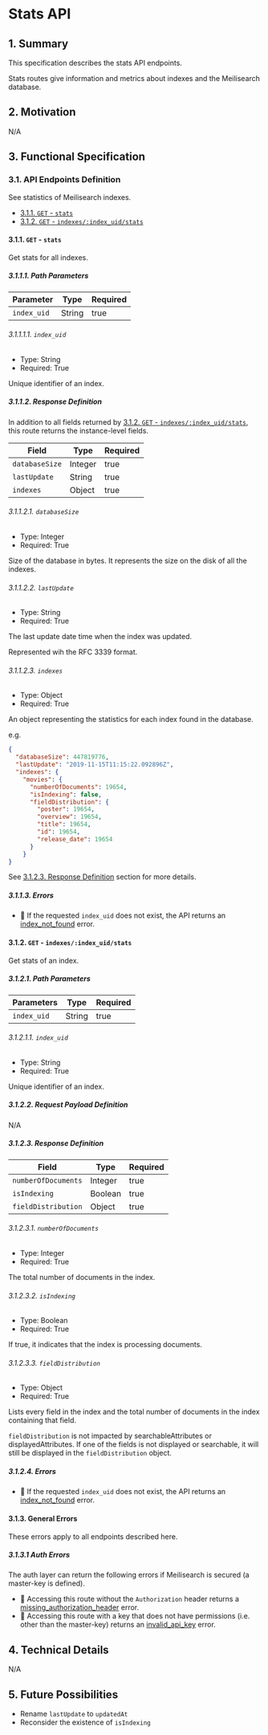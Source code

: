 # Stats API

## 1. Summary

This specification describes the stats API endpoints.

Stats routes give information and metrics about indexes and the Meilisearch database.

## 2. Motivation
N/A

## 3. Functional Specification

### 3.1. API Endpoints Definition

See statistics of Meilisearch indexes.

- [3.1.1. `GET` - `stats`](#311-get---stats)
- [3.1.2. `GET` - `indexes/:index_uid/stats`](#312-get---indexesindexuidstats)

#### 3.1.1. `GET` - `stats`

Get stats for all indexes.

##### 3.1.1.1. Path Parameters

| Parameter               | Type                     | Required |
|-------------------------|--------------------------|----------|
| `index_uid`             | String                   | true     |


###### 3.1.1.1.1. `index_uid`

- Type: String
- Required: True

Unique identifier of an index.

##### 3.1.1.2. Response Definition

In addition to all fields returned by [3.1.2. `GET` - `indexes/:index_uid/stats`](#312-get---indexesindexuidstats), this route returns the instance-level fields.

| Field                    | Type                     | Required |
|--------------------------|--------------------------|----------|
| `databaseSize`           | Integer                  | true     |
| `lastUpdate`             | String                   | true     |
| `indexes`                | Object                   | true     |

###### 3.1.1.2.1. `databaseSize`

- Type: Integer
- Required: True

Size of the database in bytes. It represents the size on the disk of all the indexes.

###### 3.1.1.2.2. `lastUpdate`

- Type: String
- Required: True

The last update date time when the index was updated.

Represented wih the RFC 3339 format.

###### 3.1.1.2.3. `indexes`

- Type: Object
- Required: True

An object representing the statistics for each index found in the database.

e.g.

```json
{
  "databaseSize": 447819776,
  "lastUpdate": "2019-11-15T11:15:22.092896Z",
  "indexes": {
    "movies": {
      "numberOfDocuments": 19654,
      "isIndexing": false,
      "fieldDistribution": {
        "poster": 19654,
        "overview": 19654,
        "title": 19654,
        "id": 19654,
        "release_date": 19654
      }
    }
}
```

See [3.1.2.3. Response Definition](#3123-response-definition) section for more details.

##### 3.1.1.3. Errors

- 🔴 If the requested `index_uid` does not exist, the API returns an [index_not_found](0061-error-format-and-definitions.md#index_not_found) error.

#### 3.1.2. `GET` - `indexes/:index_uid/stats`

Get stats of an index.

##### 3.1.2.1. Path Parameters

| Parameters               | Type                     | Required |
|--------------------------|--------------------------|----------|
| `index_uid`              | String                   | true     |

###### 3.1.2.1.1. `index_uid`

- Type: String
- Required: True

Unique identifier of an index.

##### 3.1.2.2. Request Payload Definition
N/A

##### 3.1.2.3. Response Definition

| Field                    | Type                     | Required |
|--------------------------|--------------------------|----------|
| `numberOfDocuments`      | Integer                  | true     |
| `isIndexing`             | Boolean                  | true     |
| `fieldDistribution`      | Object                   | true     |

###### 3.1.2.3.1. `numberOfDocuments`

- Type: Integer
- Required: True

The total number of documents in the index.

###### 3.1.2.3.2. `isIndexing`

- Type: Boolean
- Required: True

If true, it indicates that the index is processing documents.

###### 3.1.2.3.3. `fieldDistribution`

- Type: Object
- Required: True

Lists every field in the index and the total number of documents in the index containing that field.

`fieldDistribution` is not impacted by searchableAttributes or displayedAttributes. If one of the fields is not displayed or searchable, it will still be displayed in the `fieldDistribution` object.

##### 3.1.2.4. Errors

- 🔴 If the requested `index_uid` does not exist, the API returns an [index_not_found](0061-error-format-and-definitions.md#index_not_found) error.


#### 3.1.3. General Errors

These errors apply to all endpoints described here.

##### 3.1.3.1 Auth Errors

The auth layer can return the following errors if Meilisearch is secured (a master-key is defined).

- 🔴 Accessing this route without the `Authorization` header returns a [missing_authorization_header](0061-error-format-and-definitions.md#missing_authorization_header) error.
- 🔴 Accessing this route with a key that does not have permissions (i.e. other than the master-key) returns an [invalid_api_key](0061-error-format-and-definitions.md#invalid_api_key) error.

## 4. Technical Details
N/A

## 5. Future Possibilities

- Rename `lastUpdate` to `updatedAt`
- Reconsider the existence of `isIndexing`